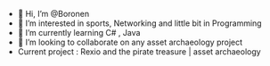 - 👋 Hi, I’m @Boronen
- 👀 I’m interested in sports, Networking and little bit in Programming
- 🌱 I’m currently learning C# , Java
- 💞️ I’m looking to collaborate on any asset archaeology project
- Current project : Rexio and the pirate treasure | asset archaeology

<!---
Boronen/Boronen is a ✨ special ✨ repository because its `README.md` (this file) appears on your GitHub profile.
You can click the Preview link to take a look at your changes.
--->

